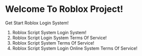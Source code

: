 # Welcome To Roblox Project!

Get Start Roblox Login System!

1) Roblox Script System Login System!
2) Roblox Script Login System Terms Of Service!
4) Roblox Script System Terms Of Service!
5) Roblox Script System Login Online System Terms Of Service!